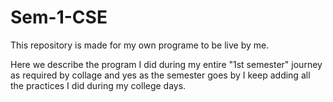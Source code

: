 # Sem-1-CSE
This repository is made for my own programe to be live by me.

Here we describe the program I did during my entire "1st semester" journey as required by collage and yes as the semester goes by I keep adding all the practices I did during my college days.
